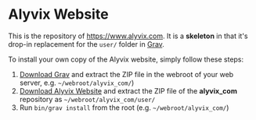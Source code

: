 # Alyvix Website

This is the repository of https://www.alyvix.com. It is a **skeleton** in that it's drop-in replacement for the `user/` folder in [Grav](https://getgrav.org). 

To install your own copy of the Alyvix website, simply follow these steps:

1. [Download Grav](https://getgrav.org/downloads) and extract the ZIP file in the webroot of your web server, e.g. `~/webroot/alyvix_com/`)
2. [Download Alyvix Website](https://github.com/franzmelchiori/alyvix_com/archive/master.zip) and extract the ZIP file of the **alyvix_com** repository as `~/webroot/alyvix_com/user/`
3. Run `bin/grav install` from the root (e.g. `~/webroot/alyvix_com/`)